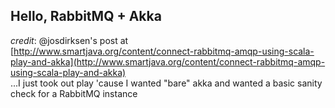 ## Hello, RabbitMQ + Akka ##

 *credit*: @josdirksen's post at <br />
[http://www.smartjava.org/content/connect-rabbitmq-amqp-using-scala-play-and-akka](http://www.smartjava.org/content/connect-rabbitmq-amqp-using-scala-play-and-akka)<br />
...I just took out play 'cause I wanted "bare" akka and wanted a basic sanity check for a RabbitMQ instance 